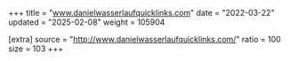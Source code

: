+++
title = "www.danielwasserlaufquicklinks.com"
date = "2022-03-22"
updated = "2025-02-08"
weight = 105904

[extra]
source = "http://www.danielwasserlaufquicklinks.com/"
ratio = 100
size = 103
+++
